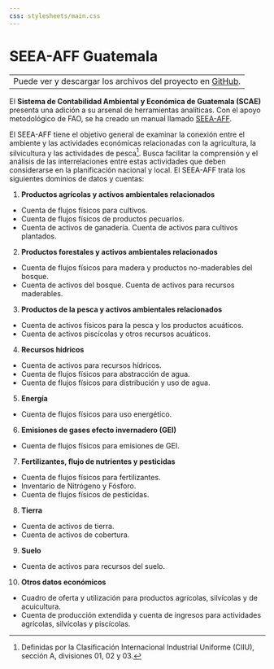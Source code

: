 ```yaml
---
css: stylesheets/main.css
---
```


# SEEA-AFF Guatemala

  ||
  |:---:|
  | Puede ver y descargar los archivos  del proyecto en [GitHub](https://github.com/renatovargas/seea-aff).|    

<!-- pandoc -f markdown -t html5 -c stylesheets/main.css -s index.md -o index.html -->

El **Sistema de Contabilidad Ambiental y Económica de Guatemala (SCAE)** presenta una adición a su arsenal de herramientas analíticas. Con el apoyo metodológico de FAO, se ha creado un manual llamado [SEEA-AFF](http://unstats.un.org/unsd/envaccounting/aff/chapterList.asp). 

El SEEA-AFF tiene el objetivo general de examinar la conexión entre el ambiente y las actividades económicas relacionadas con la agricultura, la silvicultura y las actividades de pesca[^1]. Busca facilitar la comprensión y el análisis de las interrelaciones entre estas actividades que deben considerarse en la planificación nacional y local. El SEEA-AFF trata los siguientes dominios de datos y cuentas:

[^1]: Definidas por la Clasificación Internacional Industrial Uniforme (CIIU), sección A, divisiones 01, 02 y 03.

1. **Productos agrícolas y activos ambientales relacionados**
  * Cuenta de flujos físicos para cultivos. 
  * Cuenta de flujos físicos de productos pecuarios. 
  * Cuenta de activos de ganadería. Cuenta de activos para cultivos plantados.  
2. **Productos forestales y activos ambientales relacionados**   
  * Cuenta de flujos físicos para madera y productos no-maderables del bosque. 
  * Cuenta de activos del bosque.   Cuenta de activos para recursos maderables.
3. **Productos de la pesca y activos ambientales relacionados**   
  * Cuenta de activos físicos para la pesca y los productos acuáticos.   
  * Cuenta de activos piscícolas y otros recursos acuáticos.  
4. **Recursos hídricos**
  * Cuenta de activos para recursos hídricos.  
  * Cuenta de flujos físicos para abstracción de agua.  
  * Cuenta de flujos físicos para distribución y uso de agua.  
5. **Energía**   
  * Cuenta de flujos físicos para uso energético.
6. **Emisiones de gases efecto invernadero (GEI)** 
  * Cuenta de flujos físicos para emisiones de GEI.
7. **Fertilizantes, flujo de nutrientes y pesticidas**
  * Cuenta de flujos físicos para fertilizantes.  
  * Inventario de Nitrógeno y Fósforo. 
  * Cuenta de flujos físicos de pesticidas. 
8. **Tierra**   
  * Cuenta de activos de tierra.
  * Cuenta de activos de cobertura.  
9. **Suelo**   
  * Cuenta de activos para recursos del suelo.
10. **Otros datos económicos**   
  * Cuadro de oferta y utilización para productos agrícolas, silvícolas y de acuicultura. 
  * Cuenta de producción extendida y cuenta de ingresos para actividades agrícolas, silvícolas y piscícolas. 

